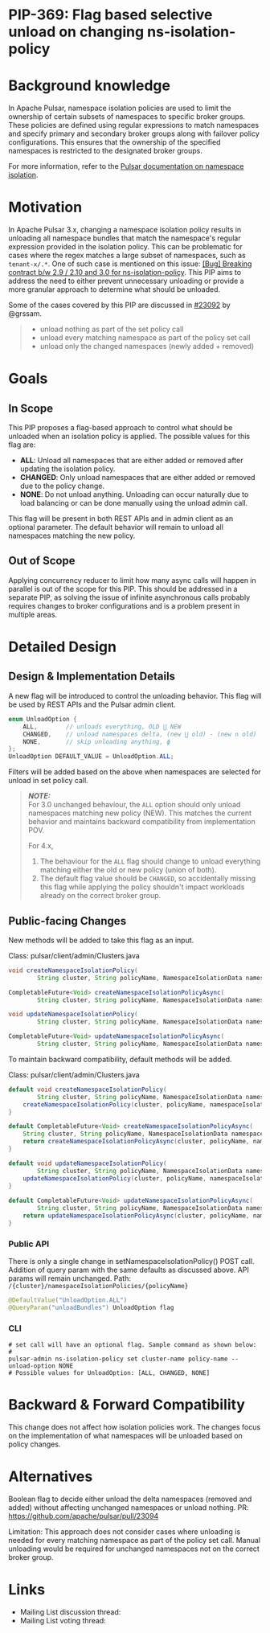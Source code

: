 # PIP-369: Flag based selective unload on changing ns-isolation-policy 

# Background knowledge

In Apache Pulsar, namespace isolation policies are used to limit the ownership of certain subsets of namespaces to specific broker groups. 
These policies are defined using regular expressions to match namespaces and specify primary and secondary broker groups along with failover policy configurations. 
This ensures that the ownership of the specified namespaces is restricted to the designated broker groups.

For more information, refer to the [Pulsar documentation on namespace isolation](https://pulsar.apache.org/docs/next/administration-isolation/#isolation-levels).

# Motivation

In Apache Pulsar 3.x, changing a namespace isolation policy results in unloading all namespace bundles that match the namespace's regular expression provided in the isolation policy.
This can be problematic for cases where the regex matches a large subset of namespaces, such as `tenant-x/.*`. One of such case is mentioned on this issue: [\[Bug\] Breaking contract b/w 2.9 / 2.10 and 3.0 for ns-isolation-policy](https://github.com/apache/pulsar/issues/23092).
This PIP aims to address the need to either prevent unnecessary unloading or provide a more granular approach to determine what should be unloaded.

Some of the cases covered by this PIP are discussed in [#23092](https://github.com/apache/pulsar/issues/23092) by @grssam.
> - unload nothing as part of the set policy call
> - unload every matching namespace as part of the policy set call
> - unload only the changed namespaces (newly added + removed)

# Goals

## In Scope
This PIP proposes a flag-based approach to control what should be unloaded when an isolation policy is applied. The possible values for this flag are:
- **ALL**: Unload all namespaces that are either added or removed after updating the isolation policy.
- **CHANGED**: Only unload namespaces that are either added or removed due to the policy change.
- **NONE**: Do not unload anything. Unloading can occur naturally due to load balancing or can be done manually using the unload admin call.

This flag will be present in both REST APIs and in admin client as an optional parameter. The default behavior will remain to unload all namespaces matching the new policy.

## Out of Scope

Applying concurrency reducer to limit how many async calls will happen in parallel is out of the scope for this PIP. 
This should be addressed in a separate PIP, as solving the issue of infinite asynchronous calls probably requires changes to broker configurations and is a problem present in multiple areas.
# Detailed Design

## Design & Implementation Details

A new flag will be introduced to control the unloading behavior. This flag will be used by REST APIs and the Pulsar admin client.

```java
enum UnloadOption {
    ALL,        // unloads everything, OLD ⋃ NEW
    CHANGED,    // unload namespaces delta, (new ⋃ old) - (new ∩ old) 
    NONE,       // skip unloading anything, ϕ
};
UnloadOption DEFAULT_VALUE = UnloadOption.ALL;
```
Filters will be added based on the above when namespaces are selected for unload in set policy call.

> **_NOTE:_**  
> For 3.0 unchanged behaviour, the `ALL` option should only unload namespaces matching new policy (NEW). This matches the current behavior and maintains backward compatibility from implementation POV.
> 
> For 4.x,
> 1. The behaviour for the `ALL` flag should change to unload everything matching either the old or new policy (union of both).
> 2. The default flag value should be `CHANGED`, so accidentally missing this flag while applying the policy shouldn't impact workloads already on the correct broker group.

## Public-facing Changes

New methods will be added to take this flag as an input.

Class: pulsar/client/admin/Clusters.java
```java
void createNamespaceIsolationPolicy(
        String cluster, String policyName, NamespaceIsolationData namespaceIsolationData, UnloadOption flag) throws PulsarAdminException;

CompletableFuture<Void> createNamespaceIsolationPolicyAsync(
        String cluster, String policyName, NamespaceIsolationData namespaceIsolationData, UnloadOption flag);

void updateNamespaceIsolationPolicy(
        String cluster, String policyName, NamespaceIsolationData namespaceIsolationData, UnloadOption flag) throws PulsarAdminException;

CompletableFuture<Void> updateNamespaceIsolationPolicyAsync(
        String cluster, String policyName, NamespaceIsolationData namespaceIsolationData, UnloadOption flag);
```

To maintain backward compatibility, default methods will be added.

Class: pulsar/client/admin/Clusters.java
```java
default void createNamespaceIsolationPolicy(
        String cluster, String policyName, NamespaceIsolationData namespaceIsolationData) throws PulsarAdminException {
    createNamespaceIsolationPolicy(cluster, policyName, namespaceIsolationData, DEFAULT_VALUE);
}

default CompletableFuture<Void> createNamespaceIsolationPolicyAsync(
    String cluster, String policyName, NamespaceIsolationData namespaceIsolationData) {
    return createNamespaceIsolationPolicyAsync(cluster, policyName, namespaceIsolationData, DEFAULT_VALUE);
}

default void updateNamespaceIsolationPolicy(
        String cluster, String policyName, NamespaceIsolationData namespaceIsolationData)throws PulsarAdminException {
    updateNamespaceIsolationPolicy(cluster, policyName, namespaceIsolationData, DEFAULT_VALUE);
}
        
default CompletableFuture<Void> updateNamespaceIsolationPolicyAsync(
        String cluster, String policyName, NamespaceIsolationData namespaceIsolationData) {
    return updateNamespaceIsolationPolicyAsync(cluster, policyName, namespaceIsolationData, DEFAULT_VALUE);
}
```

### Public API

There is only a single change in setNamespaceIsolationPolicy() POST call. Addition of query param with the same defaults as discussed above. API params will remain unchanged.
Path: `/{cluster}/namespaceIsolationPolicies/{policyName}`
```java
@DefaultValue("UnloadOption.ALL")
@QueryParam("unloadBundles") UnloadOption flag
```

### CLI

```shell
# set call will have an optional flag. Sample command as shown below:
#
pulsar-admin ns-isolation-policy set cluster-name policy-name --unload-option NONE
# Possible values for UnloadOption: [ALL, CHANGED, NONE]
```


# Backward & Forward Compatibility

This change does not affect how isolation policies work. The changes focus on the implementation of what namespaces will be unloaded based on policy changes.

# Alternatives

Boolean flag to decide either unload the delta namespaces (removed and added) without affecting unchanged namespaces or unload nothing. PR: https://github.com/apache/pulsar/pull/23094

Limitation: This approach does not consider cases where unloading is needed for every matching namespace as part of the policy set call. 
Manual unloading would be required for unchanged namespaces not on the correct broker group.

# Links

<!--
Updated afterwards
-->
* Mailing List discussion thread:
* Mailing List voting thread:
